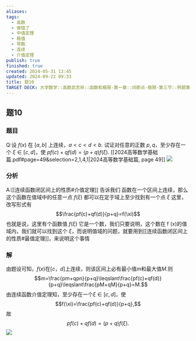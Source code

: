 ```yaml
---
aliases: 
tags:
  - 高数
  - 做错了
  - 中值定理
  - 极值
  - 导数
  - 连续
  - 介值定理
publish: true
finished: true
created: 2024-05-31 13:45
updated: 2024-09-22 09:33
title: 题10
TARGET DECK: 大学数学::高数武忠祥::函数和极限-第一章::间断点-极限-第三节::例题第1章第3节::题10
---
```


## 题10
### 题目
Q:设 $f(x)$ 在 $[a,b]$ 上连续，$a<c<d<b$. 试证对任意的正数 $p,q$，至少存在一个 $\xi\in[c,d]$，使 $pf(c)+qf(d)=(p+q)f(\xi)$.
[[2024高等数学基础篇.pdf#page=49&selection=2,1,4,1|2024高等数学基础篇, page 49]]
![](https://img.hwenyi.tech/202401251549738.webp)
### 分析
A:[[连续函数闭区间上的性质#介值定理]] 告诉我们
函数在一个区间上连续，那么这个函数在值域中的任意一点 $f(\xi)$ 都可以在定于域上至少找到有一个点 $\xi$
这里，改写形式有
$$\frac{pf(c)+qf(d)}{p+q}=f(\xi)$$
也就是说，这里有个函数值 $f(\xi)$ 它是一个数，我们只要说明，这个数在 f (x)的值域内，我们就可以找到这个 $\xi$，而说明值域的问题，就要用到[[连续函数闭区间上的性质#最值定理]]，来说明这个事情
### 解
由题设可知，$f(x)$在$[c，d]$上连续，则该区间上必有最小值$m$和最大值$M$.则
$$m=\frac{pm+qpn}{p+q}\leqslant\frac{pf(c)+qf(d)}{p+q}\leqslant\frac{pM+qM}{p+q}=M.$$
由连续函数介值定理知，至少存在一个$\xi\in[c,d]$，使
$$f(\xi)=\frac{pf(c)+qf(d)}{p+q},$$
故
$$pf(c)+qf(d)=(p+q)f(\xi).$$
![](https://img.hwenyi.tech/202401251616418.webp)



